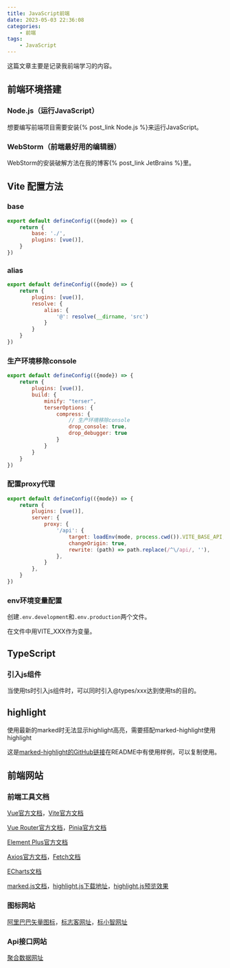 ```yaml
---
title: JavaScript前端
date: 2023-05-03 22:36:08
categories:
    - 前端
tags:
    - JavaScript
---
```


这篇文章主要是记录我前端学习的内容。

<!--more-->

## 前端环境搭建

### Node.js（运行JavaScript）

想要编写前端项目需要安装{% post_link Node.js %}来运行JavaScript。

### WebStorm（前端最好用的编辑器）

WebStorm的安装破解方法在我的博客{% post_link JetBrains %}里。

## Vite 配置方法

### base

```js
export default defineConfig(({mode}) => {
    return {
        base: './',
        plugins: [vue()],
    }
})
```

### alias

```js
export default defineConfig(({mode}) => {
    return {
        plugins: [vue()],
        resolve: {
            alias: {
                '@': resolve(__dirname, 'src')
            }
        }
    }
})
```

### 生产环境移除console

```js
export default defineConfig(({mode}) => {
    return {
        plugins: [vue()],
        build: {
            minify: "terser",
            terserOptions: {
                compress: {
                    // 生产环境移除console
                    drop_console: true,
                    drop_debugger: true
                }
            }
        }
    }
})
```

### 配置proxy代理

```js
export default defineConfig(({mode}) => {
    return {
        plugins: [vue()],
        server: {
            proxy: {
                '/api': {
                    target: loadEnv(mode, process.cwd()).VITE_BASE_API,
                    changeOrigin: true,
                    rewrite: (path) => path.replace(/^\/api/, ''),
                },
            }
        },
    }
})

```

### env环境变量配置

创建`.env.development`和`.env.production`两个文件。

在文件中用VITE_XXX作为变量。

## TypeScript

### 引入js组件

当使用ts时引入js组件时，可以同时引入@types/xxx达到使用ts的目的。

## highlight

使用最新的marked时无法显示highlight高亮，需要搭配marked-highlight使用highlight

这是[marked-highlight的GitHub链接](https://github.com/markedjs/marked-highlight)在README中有使用样例，可以复制使用。

## 前端网站

### 前端工具文档

[Vue官方文档](https://cn.vuejs.org/)，[Vite官方文档](https://cn.vitejs.dev/)

[Vue Router官方文档](https://router.vuejs.org/zh/)，[Pinia官方文档](https://pinia.vuejs.org/zh/)

[Element Plus官方文档](https://element-plus.gitee.io/zh-CN/)

[Axios官方文档](https://www.axios-http.cn/)，[Fetch文档](https://developer.mozilla.org/zh-CN/docs/Web/API/Fetch_API/Using_Fetch)

[ECharts文档](https://echarts.apache.org/handbook/zh/get-started/)

[marked.js文档](http://www.dagoogle.cn/n/745.html)，[highlight.js下载地址](https://highlightjs.org/)，[highlight.js预览效果](https://highlightjs.org/static/demo/)

### 图标网站

[阿里巴巴矢量图标](https://www.iconfont.cn/)，[标志客网址](https://www.logomaker.com.cn/)，[标小智网址](https://www.logosc.cn/logo/favicon)

### Api接口网站

[聚合数据网址](https://www.juhe.cn/)
